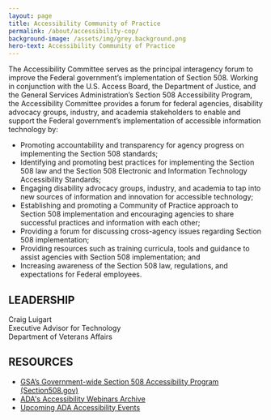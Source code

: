 ```yaml
---
layout: page
title: Accessibility Community of Practice
permalink: /about/accessibility-cop/
background-image: /assets/img/grey.background.png
hero-text: Accessibility Community of Practice
---
```

The Accessibility Committee serves as the principal interagency forum to improve the Federal government’s implementation of Section 508. Working in conjunction with the U.S. Access Board, the Department of Justice, and the General Services Administration’s Section 508 Accessibility Program, the Accessibility Committee provides a forum for federal agencies, disability advocacy groups, industry, and academia stakeholders to enable and support the Federal government’s implementation of accessible information technology by:

  *  Promoting accountability and transparency for agency progress on implementing the Section 508 standards;
  *  Identifying and promoting best practices for implementing the Section 508 law and the Section 508 Electronic and Information Technology Accessibility Standards;
  *    Engaging disability advocacy groups, industry, and academia to tap into new sources of information and innovation for accessible technology;
  *  Establishing and promoting a Community of Practice approach to Section 508 implementation and encouraging agencies to share successful practices and information with each other;
  *  Providing a forum for discussing cross-agency issues regarding Section 508 implementation;
  *  Providing resources such as training curricula, tools and guidance to assist agencies with Section 508 implementation; and
  *  Increasing awareness of the Section 508 law, regulations, and expectations for Federal employees.

## LEADERSHIP
Craig Luigart  
Executive Advisor for Technology  
Department of Veterans Affairs  

## RESOURCES
* [GSA’s Government-wide Section 508 Accessibility Program (Section508.gov)](http://section508.gov/)
* [ADA's Accessibility Webinars Archive](http://www.adaconferences.org/CIOC)
* [Upcoming ADA Accessibility Events](https://dev.accessibilityonline.org/cioc-508/schedule)
